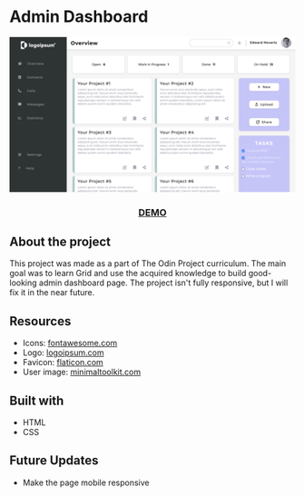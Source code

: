 # Admin Dashboard

![alt text](img/webpage-screenshot.jpg)

<h3 align="center"><a href="https://praesidi.github.io/admin-dashboard/">DEMO</a></h2>

## About the project
This project was made as a part of The Odin Project curriculum. The main goal was to learn Grid and use the acquired knowledge to build good-looking admin dashboard page. The project isn't fully responsive, but I will fix it in the near future.

## Resources
* Icons: [fontawesome.com](fontawesome.com)
* Logo: [logoipsum.com](logoipsum.com)
* Favicon: [flaticon.com](flaticon.com)
* User image: [minimaltoolkit.com](minimaltoolkit.com)

## Built with
* HTML
* CSS

## Future Updates
* Make the page mobile responsive